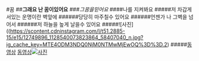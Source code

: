 #꿈
##**그래요 난 꿈이있어요**
###*그꿈을믿어요*
####나를 지켜봐요
#####저 차갑게 서있는 운명이란 벽앞에
######당당히 마주칠수 있어요
######언젠가 나 그벽을 넘어서
######저 하늘을 높게 날을수 있어요
#####![사진]((https://scontent.cdninstagram.com/l/t51.2885-15/e15/12749896_1128540073823864_58407040_n.jpg?ig_cache_key=MTE4ODM3NDQ0NjM0NTMwMjEwOQ%3D%3D.2)
#####[동영상](https://youtu.be/4hIw4iQ2SmI)
[동영상![사진](https://scontent.cdninstagram.com/l/t51.2885-15/e15/12749896_1128540073823864_58407040_n.jpg?ig_cache_key=MTE4ODM3NDQ0NjM0NTMwMjEwOQ%3D%3D.2)](https://youtu.be/4hIw4iQ2SmI)
